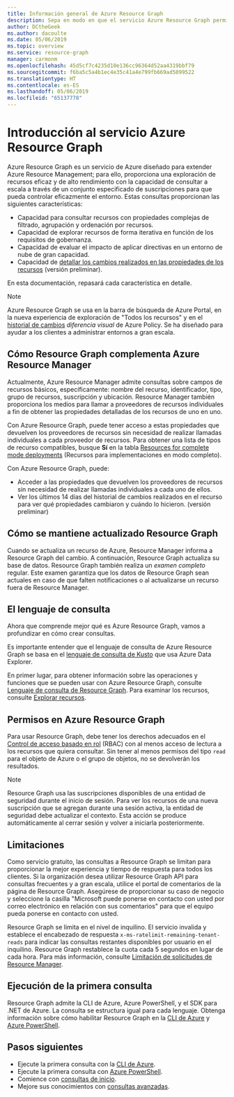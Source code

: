 ```yaml
---
title: Información general de Azure Resource Graph
description: Sepa en modo en que el servicio Azure Resource Graph permite realizar consultas complejas de recursos a escala.
author: DCtheGeek
ms.author: dacoulte
ms.date: 05/06/2019
ms.topic: overview
ms.service: resource-graph
manager: carmonm
ms.openlocfilehash: 45d5cf7c4235d10e136cc96364d52aa4319bbf79
ms.sourcegitcommit: f6ba5c5a4b1ec4e35c41a4e799fb669ad5099522
ms.translationtype: HT
ms.contentlocale: es-ES
ms.lasthandoff: 05/06/2019
ms.locfileid: "65137778"
---
```

# <a name="overview-of-the-azure-resource-graph-service"></a>Introducción al servicio Azure Resource Graph

Azure Resource Graph es un servicio de Azure diseñado para extender Azure Resource Management; para ello, proporciona una exploración de recursos eficaz y de alto rendimiento con la capacidad de consultar a escala a través de un conjunto especificado de suscripciones para que pueda controlar eficazmente el entorno. Estas consultas proporcionan las siguientes características:

- Capacidad para consultar recursos con propiedades complejas de filtrado, agrupación y ordenación por recursos.
- Capacidad de explorar recursos de forma iterativa en función de los requisitos de gobernanza.
- Capacidad de evaluar el impacto de aplicar directivas en un entorno de nube de gran capacidad.
- Capacidad de [detallar los cambios realizados en las propiedades de los recursos](./how-to/get-resource-changes.md) (versión preliminar).

En esta documentación, repasará cada característica en detalle.

> [!NOTE]
> Azure Resource Graph se usa en la barra de búsqueda de Azure Portal, en la nueva experiencia de exploración de "Todos los recursos" y en el [historial de cambios](../policy/how-to/determine-non-compliance.md#change-history-preview)
> _diferencia visual_ de Azure Policy. Se ha diseñado para ayudar a los clientes a administrar entornos a gran escala.

## <a name="how-does-resource-graph-complement-azure-resource-manager"></a>Cómo Resource Graph complementa Azure Resource Manager

Actualmente, Azure Resource Manager admite consultas sobre campos de recursos básicos, específicamente: nombre del recurso, identificador, tipo, grupo de recursos, suscripción y ubicación. Resource Manager también proporciona los medios para llamar a proveedores de recursos individuales a fin de obtener las propiedades detalladas de los recursos de uno en uno.

Con Azure Resource Graph, puede tener acceso a estas propiedades que devuelven los proveedores de recursos sin necesidad de realizar llamadas individuales a cada proveedor de recursos. Para obtener una lista de tipos de recurso compatibles, busque **Sí** en la tabla [Resources for complete mode deployments](../../azure-resource-manager/complete-mode-deletion.md) (Recursos para implementaciones en modo completo).

Con Azure Resource Graph, puede:

- Acceder a las propiedades que devuelven los proveedores de recursos sin necesidad de realizar llamadas individuales a cada uno de ellos.
- Ver los últimos 14 días del historial de cambios realizados en el recurso para ver qué propiedades cambiaron y cuándo lo hicieron. (versión preliminar)

## <a name="how-resource-graph-is-kept-current"></a>Cómo se mantiene actualizado Resource Graph

Cuando se actualiza un recurso de Azure, Resource Manager informa a Resource Graph del cambio.
A continuación, Resource Graph actualiza su base de datos. Resource Graph también realiza un _examen completo_ regular. Este examen garantiza que los datos de Resource Graph sean actuales en caso de que falten notificaciones o al actualizarse un recurso fuera de Resource Manager.

## <a name="the-query-language"></a>El lenguaje de consulta

Ahora que comprende mejor qué es Azure Resource Graph, vamos a profundizar en cómo crear consultas.

Es importante entender que el lenguaje de consulta de Azure Resource Graph se basa en el [lenguaje de consulta de Kusto](../../data-explorer/data-explorer-overview.md) que usa Azure Data Explorer.

En primer lugar, para obtener información sobre las operaciones y funciones que se pueden usar con Azure Resource Graph, consulte [Lenguaje de consulta de Resource Graph](./concepts/query-language.md).
Para examinar los recursos, consulte [Explorar recursos](./concepts/explore-resources.md).

## <a name="permissions-in-azure-resource-graph"></a>Permisos en Azure Resource Graph

Para usar Resource Graph, debe tener los derechos adecuados en el [Control de acceso basado en rol](../../role-based-access-control/overview.md) (RBAC) con al menos acceso de lectura a los recursos que quiera consultar. Sin tener al menos permisos del tipo `read` para el objeto de Azure o el grupo de objetos, no se devolverán los resultados.

> [!NOTE]
> Resource Graph usa las suscripciones disponibles de una entidad de seguridad durante el inicio de sesión. Para ver los recursos de una nueva suscripción que se agregan durante una sesión activa, la entidad de seguridad debe actualizar el contexto. Esta acción se produce automáticamente al cerrar sesión y volver a iniciarla posteriormente.

## <a name="throttling"></a>Limitaciones

Como servicio gratuito, las consultas a Resource Graph se limitan para proporcionar la mejor experiencia y tiempo de respuesta para todos los clientes. Si la organización desea utilizar Resource Graph API para consultas frecuentes y a gran escala, utilice el portal de comentarios de la página de Resource Graph. Asegúrese de proporcionar su caso de negocio y seleccione la casilla "Microsoft puede ponerse en contacto con usted por correo electrónico en relación con sus comentarios" para que el equipo pueda ponerse en contacto con usted.

Resource Graph se limita en el nivel de inquilino. El servicio invalida y establece el encabezado de respuesta `x-ms-ratelimit-remaining-tenant-reads` para indicar las consultas restantes disponibles por usuario en el inquilino. Resource Graph restablece la cuota cada 5 segundos en lugar de cada hora. Para más información, consulte [Limitación de solicitudes de Resource Manager](../../azure-resource-manager/resource-manager-request-limits.md).

## <a name="running-your-first-query"></a>Ejecución de la primera consulta

Resource Graph admite la CLI de Azure, Azure PowerShell, y el SDK para .NET de Azure. La consulta se estructura igual para cada lenguaje. Obtenga información sobre cómo habilitar Resource Graph en la [CLI de Azure](first-query-azurecli.md#add-the-resource-graph-extension) y [Azure PowerShell](first-query-powershell.md#add-the-resource-graph-module).

## <a name="next-steps"></a>Pasos siguientes

- Ejecute la primera consulta con la [CLI de Azure](first-query-azurecli.md).
- Ejecute la primera consulta con [Azure PowerShell](first-query-powershell.md).
- Comience con [consultas de inicio](./samples/starter.md).
- Mejore sus conocimientos con [consultas avanzadas](./samples/advanced.md).